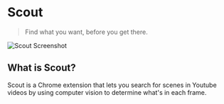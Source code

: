 # Scout

> Find what you want, before you get there.

![Scout Screenshot](https://imgur.com/fRP8MJR.png)

## What is Scout?

Scout is a Chrome extension that lets you search for scenes in Youtube videos by using computer vision to determine what's in each frame.
